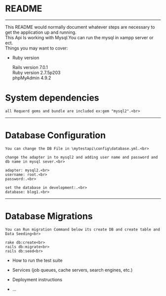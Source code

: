 # README
-------------------------------------------------------------------------------------------
This README would normally document whatever steps are necessary to get the
application up and running.<br>
This Api Is working with Mysql.You can run the mysql in xampp server or ect.</br>
Things you may want to cover:</br>
* Ruby version</br>

    Rails version             7.0.1</br>
    Ruby version              2.7.5p203</br>
    phpMyAdmin                4.9.2</br>


# System dependencies<br>
    all Requerd gems and bundle are included ex:gem "mysql2".<br>
--------------------------------------------------------------------------------------------
# Database Configuration<br>
    You can change the DB File in \mytestapi\config\database.yml.<br>

    change the adapter in to mysql2 and adding user name and password and db name in mysql sever.<br>

    adapter: mysql2.<br>
    username: root.<br>
    password:.<br>

    set the database in development:.<br>
    database: blog1.<br>


----------------------------------------------------------------------------------------------

# Database Migrations<br>
    You can Run migration Command below its create DB and create table and Data Seeding<br>

    rake db:create<br>
    rails db:migrate<br>
    rails db:seed<br>



* How to run the test suite

* Services (job queues, cache servers, search engines, etc.)

* Deployment instructions

* ...
